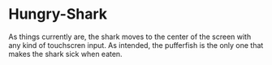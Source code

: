 # Hungry-Shark
As things currently are, the shark moves to the center of the screen with any kind of touchscren input.
As intended, the pufferfish is the only one that makes the shark sick when eaten.
